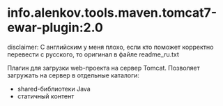 info.alenkov.tools.maven.tomcat7-ewar-plugin:2.0
============================================

disclaimer: С английским у меня плохо, если кто поможет корректно перевести с русского, то оригинал в файле readme_ru.txt

Плагин для загрузки web-проекта на сервер Tomcat.
Позволяет загружать на сервер в отдельные каталоги:
* shared-библиотеки Java
* статичный контент
